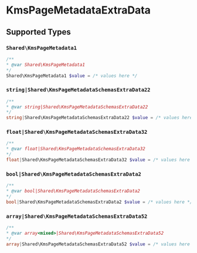 # KmsPageMetadataExtraData


## Supported Types

### `Shared\KmsPageMetadata1`

```php
/**
* @var Shared\KmsPageMetadata1
*/
Shared\KmsPageMetadata1 $value = /* values here */
```

### `string|Shared\KmsPageMetadataSchemasExtraData22`

```php
/**
* @var string|Shared\KmsPageMetadataSchemasExtraData22
*/
string|Shared\KmsPageMetadataSchemasExtraData22 $value = /* values here */
```

### `float|Shared\KmsPageMetadataSchemasExtraData32`

```php
/**
* @var float|Shared\KmsPageMetadataSchemasExtraData32
*/
float|Shared\KmsPageMetadataSchemasExtraData32 $value = /* values here */
```

### `bool|Shared\KmsPageMetadataSchemasExtraData2`

```php
/**
* @var bool|Shared\KmsPageMetadataSchemasExtraData2
*/
bool|Shared\KmsPageMetadataSchemasExtraData2 $value = /* values here */
```

### `array|Shared\KmsPageMetadataSchemasExtraData52`

```php
/**
* @var array<mixed>|Shared\KmsPageMetadataSchemasExtraData52
*/
array|Shared\KmsPageMetadataSchemasExtraData52 $value = /* values here */
```

